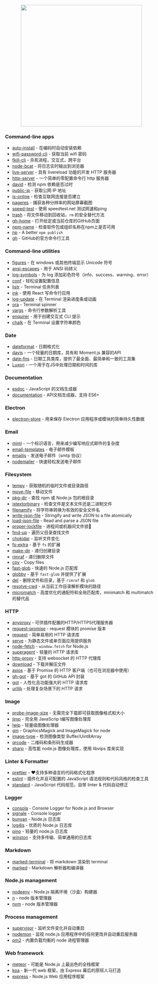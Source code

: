 
<p align="center">
  <img algin="center" width="400" src="https://raw.githubusercontent.com/zerolab-fe/awesome-nodejs/master/logo.svg"/>
</p>

### Command-line apps

- [auto-install](https://github.com/siddharthkp/auto-install) - 在编码时自动安装依赖
- [wifi-password-cli](https://github.com/kevva/wifi-password-cli) - 获取当前 wifi 密码
- [fkill-cli](https://github.com/sindresorhus/fkill-cli) - 杀死进程，交互式，跨平台
- [node-bcat](https://github.com/kessler/node-bcat) - 将日志实时输出到浏览器
- [live-server](https://github.com/tapio/live-server) - 具有 livereload 功能的开发 HTTP 服务器
- [http-server](https://github.com/http-party/http-server) - 一个简单的零配置命令行 http 服务器
- [david](https://github.com/alanshaw/david) - 检测 npm 依赖是否过时
- [public-ip](https://github.com/sindresorhus/public-ip) - 获取公网 IP 地址
- [is-online](https://github.com/sindresorhus/is-online) - 检查互联网连接是否建立
- [pageres](https://github.com/sindresorhus/pageres) - 捕获各种分辨率的网站屏幕截图
- [speed-test](https://github.com/sindresorhus/speed-test) - 使用 speedtest.net 测试网速和ping
- [trash](https://github.com/sindresorhus/trash) - 将文件移动到回收站，`rm` 的安全替代方法
- [gh-home](https://github.com/sindresorhus/gh-home) - 打开给定或当前仓库的GitHub页面
- [npm-name](https://github.com/sindresorhus/npm-name) - 检查软件包或组织名称在npm上是否可用
- [np](https://github.com/sindresorhus/np) - A better `npm publish`
- [gh](https://github.com/cli/cli) - GitHub的官方命令行工具

### Command-line utilities

- [figures](https://github.com/sindresorhus/figures) - 在 windows 或其他终端显示 Unicode 符号
- [ansi-escapes](https://github.com/sindresorhus/ansi-escapes) - 用于 ANSI 码转义
- [log-symbols](https://github.com/sindresorhus/log-symbols) - 为 log 添加彩色符号（info、success、warning、error）
- [conf](https://github.com/sindresorhus/conf) - 轻松设置配置信息
- [listr](https://github.com/samverschueren/listr) - Terminal 任务列表
- [ink](https://github.com/vadimdemedes/ink) - 使用 React 写命令行应用
- [log-update](https://github.com/sindresorhus/log-update) - 在 Terminal 渲染进度条或动画
- [ ora](https://github.com/sindresorhus/ora) - Terminal spinner
- [yargs](https://github.com/yargs/yargs) - 命令行参数解析工具
- [enquirer](https://github.com/enquirer/enquirer) - 用于创建交互式 CLI 提示
- [chalk](https://github.com/chalk/chalk) - 在 Terminal 设置字符串颜色

### Date

- [dateformat](https://github.com/felixge/node-dateformat) - 日期格式化
- [dayjs](https://github.com/iamkun/dayjs) - 一个轻量的日期库，具有和 Moment.js 兼容的API
- [date-fns](https://github.com/date-fns/date-fns) - 日期工具类库，提供了最全面、最简单和一致的工具集
- [Luxon](https://github.com/moment/luxon) - 一个用于在JS中处理日期和时间的库

### Documentation

- [esdoc](https://github.com/esdoc/esdoc) - JavaScript 的文档生成器
- [documentation](https://github.com/documentationjs/documentation) - API文档生成器，支持 ES6+

### Electron

- [electron-store](https://github.com/sindresorhus/electron-store) - 用来保存 Electron 应用程序或模块的简单持久性数据

### Email

- [mjml](https://github.com/mjmlio/mjml) - 一个标识语言，用来减少编写响应式邮件的复杂度
- [email-templates](https://github.com/forwardemail/email-templates) - 电子邮件模板
- [emailjs](https://github.com/eleith/emailjs) - 发送电子邮件（smtp 协议）
- [nodemailer](https://github.com/nodemailer/nodemailer) - 快速轻松发送电子邮件

### Filesystem

- [tempy](https://github.com/sindresorhus/tempy) - 获取随机的临时文件或目录路径
- [move-file](https://github.com/sindresorhus/move-file) - 移动文件
- [pkg-dir](https://github.com/sindresorhus/pkg-dir) - 查找 npm 或 Node.js 包的根目录
- [istextorbinary](https://github.com/bevry/istextorbinary) - 检查文件是文本文件还是二进制文件
- [filenamify](https://github.com/sindresorhus/filenamify) - 将字符串转换为有效的安全文件名
- [write-json-file](https://github.com/sindresorhus/write-json-file) - Stringify and write JSON to a file atomically
- [load-json-file](https://github.com/sindresorhus/load-json-file) - Read and parse a JSON file
- [proper-lockfile](https://github.com/moxystudio/node-proper-lockfile) - 进程间或机器间文件锁🔐
- [find-up](https://github.com/sindresorhus/find-up) - 遍历父目录查找文件
- [chokidar](https://github.com/paulmillr/chokidar) - 监听文件变化
- [fs-extra](https://github.com/jprichardson/node-fs-extra) - 基于 `fs` 的扩展
- [make-dir](https://github.com/sindresorhus/make-dir) - 递归创建目录
- [rimraf](https://github.com/isaacs/rimraf) - 递归删除文件
- [cpy](https://github.com/sindresorhus/cpy) - Copy files
- [fast-glob](https://github.com/mrmlnc/fast-glob) - 快速的 Node.js 匹配库
- [globby](https://github.com/sindresorhus/globby) - 基于 `fast-glob` 并提供了扩展
- [del](https://github.com/sindresorhus/del) - 删除文件和目录，基于 `rimraf` 和 `glob `
- [resolve-cwd](https://github.com/sindresorhus/resolve-cwd) - 从当前工作目录解析模块的路径
- [micromatch](https://github.com/micromatch/micromatch) - 高度优化的通配符和全局匹配库，minimatch 和 multimatch 的替代品

### HTTP

- [anyproxy](https://github.com/alibaba/anyproxy) - 可供插件配置的HTTP/HTTPS代理服务器
- [request-promise](https://github.com/request/request-promise) - request 模块的 promise 版本
- [request](https://github.com/request/request) - 简单易用的 HTTP 请求库
- [serve](https://github.com/vercel/serve) - 为静态文件或单页面应用提供服务
- [node-fetch](https://github.com/node-fetch/node-fetch) - `window.fetch` for Node.js
- [superagent](https://github.com/visionmedia/superagent) - 轻量的 HTTP 请求库
- [http-proxy](https://github.com/http-party/node-http-proxy) - 支持 websocket 的 HTTP 代理库
- [download](https://github.com/kevva/download) - 下载并解压文件
- [axios](https://github.com/axios/axios) - 基于 Promise 的 HTTP 客户端（也可在浏览器中使用）
- [gh-got](https://github.com/sindresorhus/gh-got) - 基于 got 的 GitHub API 封装
- [got](https://github.com/sindresorhus/got) - 人性化且功能强大的 HTTP 请求库
- [urllib](https://github.com/node-modules/urllib) - 处理复杂场景下的 HTTP 请求

### Image

- [probe-image-size](https://github.com/nodeca/probe-image-size) - 无需完全下载即可获取图像格式和大小
- [jimp](https://github.com/oliver-moran/jimp) - 完全用 JavaScrip t编写图像处理库
- [lwip](https://github.com/EyalAr/lwip) - 轻量级图像处理器
- [gm](https://github.com/aheckmann/gm) - GraphicsMagick and ImageMagick for node
- [image-type](https://github.com/sindresorhus/image-type) - 检测图像类型 Buffer/Uint8Array
- [qrcode](https://github.com/soldair/node-qrcode) - 二维码和条形码生成器
- [sharp](https://github.com/lovell/sharp) - 高性能 node.js 图像处理库，使用 libvips 库来实现

### Linter & Formatter

- [prettier](https://github.com/prettier/prettier) - ❤支持多种语言的代码格式化程序
- [eslint](https://github.com/eslint/eslint) - 插件化并且可配置的 JavaScript 语法规则和代码风格的检查工具
- [standard](https://github.com/standard/standard) - JavaScript 代码规范，自带 linter & 代码自动修正

### Logger

- [consola](https://github.com/nuxt-contrib/consola) - Console Logger for Node.js and Browser
- [signale](https://github.com/klaussinani/signale) - Console logger
- [bunyan](https://github.com/trentm/node-bunyan) - Node.js 日志库
- [log4js](https://github.com/log4js-node/log4js-node) - 优质的 Node.js 日志库
- [pino](https://github.com/pinojs/pino) - 轻量的 node.js 日志库
- [winston](https://github.com/winstonjs/winston) - 支持多传输、简单通用的日志库

### Markdown

- [marked-terminal](https://github.com/mikaelbr/marked-terminal) - 将 markdown 渲染到 terminal
- [marked](https://github.com/markedjs/marked) - Markdown 解析器和编译器

### Node.js management

- [nodeenv](https://github.com/ekalinin/nodeenv) - Node.js 隔离环境（沙盒）构建器
- [n](https://github.com/tj/n) - node 版本管理器
- [nvm](https://github.com/nvm-sh/nvm) - node 版本管理器

### Process management

- [supervisor](https://github.com/petruisfan/node-supervisor) - 监听文件变化并自动重启
- [nodemon](https://github.com/remy/nodemon) - 监视 node.js 应用程序中的任何更改并自动重启服务器
- [pm2](https://github.com/Unitech/pm2) - 内置负载均衡的 node 进程管理器

### Web framework

- [meteor](https://github.com/meteor/meteor) - 可能是 Node.js 上最出色的全栈框架
- [koa](https://github.com/koajs/koa) - 新一代 web 框架，由 Express 幕后的原班人马打造
- [express](https://github.com/expressjs/express/) - Node.js Web 应用程序框架


